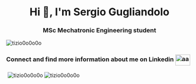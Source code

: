 <h1 align="center">Hi 👋, I'm Sergio Gugliandolo</h1>
<h3 align="center">MSc Mechatronic Engineering student</h3>

<p align="left"> <img src="https://komarev.com/ghpvc/?username=tizio0o0o0o&label=Profile%20views&color=0e75b6&style=flat" alt="tizio0o0o0o" /> </p>

<h3 align="left">Connect and find more information about me on Linkedin <a href="https://linkedin.com/in/sergio-gugliandolo" target="blank"><img align="center" src="https://raw.githubusercontent.com/rahuldkjain/github-profile-readme-generator/master/src/images/icons/Social/linked-in-alt.svg" alt="aa" height="30" width="40" /></a> </h3>
</p>

<p>&nbsp;<img align="center" src="https://github-readme-stats.vercel.app/api?username=tizio0o0o0o&show_icons=true&locale=en" alt="tizio0o0o0o" />
<img align="center" src="https://github-readme-streak-stats.herokuapp.com/?user=tizio0o0o0o&" alt="tizio0o0o0o" /></p>
